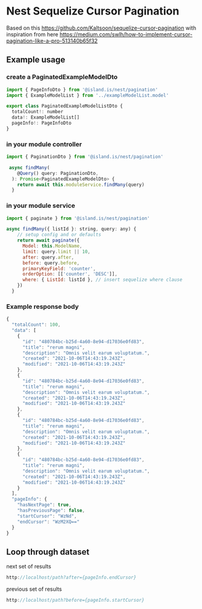# Nest Sequelize Cursor Pagination

Based on this https://github.com/Kaltsoon/sequelize-cursor-pagination with inspiration from here https://medium.com/swlh/how-to-implement-cursor-pagination-like-a-pro-513140b65f32

## Example usage

### create a PaginatedExampleModelDto

```javascript
import { PageInfoDto } from '@island.is/nest/pagination'
import { ExampleModelList } from '../exampleModelList.model'

export class PaginatedExampleModelListDto {
  totalCount!: number
  data!: ExampleModelList[]
  pageInfo!: PageInfoDto
}
```

### in your module controller

```javascript
import { PaginationDto } from '@island.is/nest/pagination'

 async findMany(
    @Query() query: PaginationDto,
  ): Promise<PaginatedExampleModelDto> {
    return await this.moduleService.findMany(query)
  }
```

### in your module service

```javascript
import { paginate } from '@island.is/nest/pagination'

async findMany({ listId }: string, query: any) {
    // setup config and or defaults
    return await paginate({
      Model: this.ModelName,
      limit: query.limit || 10,
      after: query.after,
      before: query.before,
      primaryKeyField: 'counter',
      orderOption: [['counter', 'DESC']],
      where: { ListId: listId }, // insert sequelize where clause
    })
  }
```

### Example response body

```javascript
{
  "totalCount": 100,
  "data": [
    {
      "id": "480784bc-b25d-4a60-8e94-d17036e0fd83",
      "title": "rerum magni",
      "description": "Omnis velit earum voluptatum.",
      "created": "2021-10-06T14:43:19.243Z",
      "modified": "2021-10-06T14:43:19.243Z"
    },
    {
      "id": "480784bc-b25d-4a60-8e94-d17036e0fd83",
      "title": "rerum magni",
      "description": "Omnis velit earum voluptatum.",
      "created": "2021-10-06T14:43:19.243Z",
      "modified": "2021-10-06T14:43:19.243Z"
    },
    {
      "id": "480784bc-b25d-4a60-8e94-d17036e0fd83",
      "title": "rerum magni",
      "description": "Omnis velit earum voluptatum.",
      "created": "2021-10-06T14:43:19.243Z",
      "modified": "2021-10-06T14:43:19.243Z"
    },
    {
      "id": "480784bc-b25d-4a60-8e94-d17036e0fd83",
      "title": "rerum magni",
      "description": "Omnis velit earum voluptatum.",
      "created": "2021-10-06T14:43:19.243Z",
      "modified": "2021-10-06T14:43:19.243Z"
    }
  ],
  "pageInfo": {
    "hasNextPage": true,
    "hasPreviousPage": false,
    "startCursor": "WzNd",
    "endCursor": "WzM2XQ=="
  }
}
```

## Loop through dataset

next set of results

```javascript
http://localhost/path?after={pageInfo.endCursor}
```

previous set of results

```javascript
http://localhost/path?before={pageInfo.startCursor}
```
